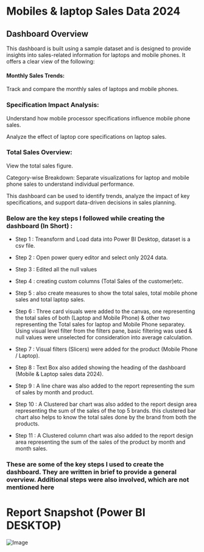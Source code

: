 
# Mobiles & laptop Sales Data 2024


## Dashboard Overview

This dashboard is built using a sample dataset and is designed to provide insights into sales-related information for laptops and mobile phones. It offers a clear view of the following:

#### Monthly Sales Trends:
Track and compare the monthly sales of laptops and mobile phones.

### Specification Impact Analysis:

 Understand how mobile processor specifications influence mobile phone sales.

 Analyze the effect of laptop core specifications on laptop sales.

### Total Sales Overview:
View the total sales figure.

Category-wise Breakdown: Separate visualizations for laptop and mobile phone sales to understand individual performance.

This dashboard can be used to identify trends, analyze the impact of key specifications, and support data-driven decisions in sales planning.


### Below are the key steps I followed while creating the dashboard (In Short) :

- Step 1 : Treansform and Load data into Power BI Desktop, dataset is a csv file.
- Step 2 : Open power query editor and select only 2024 data.
- Step 3 : Edited all the null values
- Step 4 : creating custom columns (Total Sales of the customer)etc.
- Step 5 : also create measures to show the total sales, total mobile phone sales and total laptop sales. 
- Step 6 : Three card visuals were added to the canvas, one representing the total sales of both (Laptop and Mobile Phone) & other two representing the Total sales for laptop and Mobile Phone separatey.
           Using visual level filter from the filters pane, basic filtering was used & null values were unselected for consideration into average calculation.
- Step 7 : Visual filters (Slicers) were added for the product (Mobile Phone / Laptop).
- Step 8 : Text Box also added showing the heading of the dashboard (Mobile & Laptop sales data 2024).
- Step 9 : A line chare was also added to the report representing the sum of sales by month and product.
           
- Step 10 : A Clustered bar chart was also added to the report design area representing the  sum of the sales of the top 5 brands. this clustered bar chart also helps to know the total sales done by the brand from both the products.
- Step 11 : A Clustered column chart was also added to the report design area representing the  sum of the sales of the product by month and month sales.

### These are some of the key steps I used to create the dashboard. They are written in brief to provide a general overview. Additional steps were also involved, which are not mentioned here


 
 # Report Snapshot (Power BI DESKTOP)
 
![Image](https://github.com/user-attachments/assets/16f69498-a91e-41d9-94e5-c9bedf44bf11)



